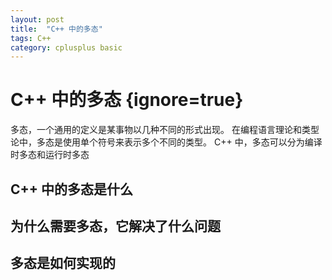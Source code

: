 ```yaml
---
layout: post
title:  "C++ 中的多态"
tags: C++ 
category: cplusplus basic 
---
```


# C++ 中的多态 {ignore=true}

多态，一个通用的定义是某事物以几种不同的形式出现。
在编程语言理论和类型论中，多态是使用单个符号来表示多个不同的类型。
C++ 中，多态可以分为编译时多态和运行时多态

## C++ 中的多态是什么

## 为什么需要多态，它解决了什么问题

## 多态是如何实现的